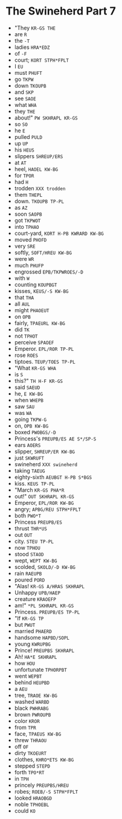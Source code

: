 # The Swineherd Part 7

* "They `KR-GS THE`
* are `R`
* the `-T`
* ladies `HRA*EDZ`
* of `-F`
* court; `KORT STPH*FPLT`
* I `EU`
* must `PHUFT`
* go `TKPW`
* down `TKOUPB`
* and `SKP`
* see `SAOE`
* what `WHA`
* they `THE`
* about!" `PW SKHRAPL KR-GS`
* so `SO`
* he `E`
* pulled `PULD`
* up `UP`
* his `HEUS`
* slippers `SHREUP/ERS`
* at `AT`
* heel, `HAOEL KW-BG`
* for `TPOR`
* had `H`
* trodden `XXX trodden`
* them `THEPL`
* down. `TKOUPB TP-PL`
* as `AZ`
* soon `SAOPB`
* got `TKPWOT`
* into `TPHAO`
* court-yard, `KORT H-PB KWRARD KW-BG`
* moved `PHOFD`
* very `SRE`
* softly, `SOFT/HREU KW-BG`
* were `WR`
* much `PHUFP`
* engrossed `EPB/TKPWROES/-D`
* with `W`
* counting `KOUPBGT`
* kisses, `KEUS/-S KW-BG`
* that `THA`
* all `AUL`
* might `PHAOEUT`
* on `OPB`
* fairly, `TPAEURL KW-BG`
* did `TK`
* not `TPHOT`
* perceive `SPAOEF`
* Emperor. `EPL/ROR TP-PL`
* rose `ROES`
* tiptoes. `TEUP/TOES TP-PL`
* "What `KR-GS WHA`
* is `S`
* this?" `TH H-F KR-GS`
* said `SAEUD`
* he, `E KW-BG`
* when `WHEPB`
* saw `SAU`
* was `WA`
* going `TKPW-G`
* on, `OPB KW-BG`
* boxed `PWOBGS/-D`
* Princess's `PREUPB/ES AE S*/SP-S`
* ears `AOERS`
* slipper, `SHREUP/ER KW-BG`
* just `SKWRUFT`
* swineherd `XXX swineherd`
* taking `TAEUG`
* eighty-sixth `AEUBGT H-PB S*BGS`
* kiss. `KEUS TP-PL`
* "March `KR-GS PHA*R`
* out!" `OUT SKHRAPL KR-GS`
* Emperor, `EPL/ROR KW-BG`
* angry; `APBG/REU STPH*FPLT`
* both `PWO*T`
* Princess `PREUPB/ES`
* thrust `THR*US`
* out `OUT`
* city. `STEU TP-PL`
* now `TPHOU`
* stood `STAOD`
* wept, `WEPT KW-BG`
* scolded, `SKOLD/-D KW-BG`
* rain `RAEUPB`
* poured `PORD`
* "Alas! `KR-GS A/HRAS SKHRAPL`
* Unhappy `UPB/HAEP`
* creature `KRAOEFP`
* am!" `*PL SKHRAPL KR-GS`
* Princess. `PREUPB/ES TP-PL`
* "If `KR-GS TP`
* but `PWUT`
* married `PHAERD`
* handsome `HAPBD/SOPL`
* young `KWRUPBG`
* Prince! `PREUPBS SKHRAPL`
* Ah! `HA*E SKHRAPL`
* how `HOU`
* unfortunate `TPHORPBT`
* went `WEPBT`
* behind `HEUPBD`
* a `AEU`
* tree, `TRAOE KW-BG`
* washed `WARBD`
* black `PWHRABG`
* brown `PWROUPB`
* color `KROR`
* from `TPR`
* face, `TPAEUS KW-BG`
* threw `THRAOU`
* off `OF`
* dirty `TKOEURT`
* clothes, `KHRO*ETS KW-BG`
* stepped `STEPD`
* forth `TPO*RT`
* in `TPH`
* princely `PREUPBS/HREU`
* robes; `ROEB/-S STPH*FPLT`
* looked `HRAOBGD`
* noble `TPHOEBL`
* could `KO`
